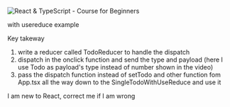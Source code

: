 ![React & TypeScript - Course for Beginners
](https://youtu.be/FJDVKeh7RJI?si=izl3fbSHua6EigOv)

with usereduce example


Key takeway

1. write a reducer called TodoReducer to handle the dispatch
2. dispatch in the onclick function and send the type and payload (here I use Todo as payload's type instead of number shown in the video)
3. pass the dispatch function instead of setTodo and other function fom App.tsx all the way down to the SingleTodoWithUseReduce and use it

I am new to React, correct me if I am wrong 
